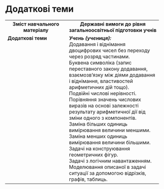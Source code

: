 # Додаткові теми
<table>
  <tr>
    <td width="40%" align="center"><b>Зміст навчального матеріалу<b></td>
    <td width="60%" align="center"><b>Державні вимоги до рівня загальноосвітньої підготовки учнів</b></td>
  </tr>
  <tr>
    <td width="40%" style="vertical-align:top !important;"><b>Додаткові теми</b><br></td>
    <td width="60%" style="vertical-align:top !important;"><i><b>Учень (учениця):</b></i><br>
Додавання і віднімання двоцифрових чисел без переходу через розряд частинами.<br>
Буквена символіка (запис переставного закону додавання, взаємозв’язку між діями додавання і віднімання, властивостей арифметичних дій тощо).<br> 
Подвійні числові нерівності.<br>
Порівняння значень числових виразів на основі залежності результату арифметичної дії від зміни одного з компонентів.<br> 
Заміна більших одиниць вимірювання величини меншими.<br> 
Заміна менших одиниць вимірювання величини більшими.<br>
Задачі на конструювання геометричних фігур.<br>
Задачі з логічним навантаженням.<br>
Моделювання описаної в задачі ситуації за допомогою відрізків, графів, таблиць.<br></td>
  </tr>
</table>
